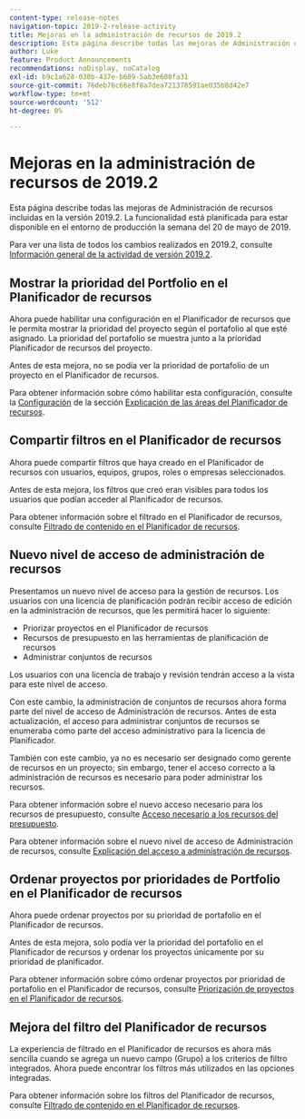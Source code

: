 ```yaml
---
content-type: release-notes
navigation-topic: 2019-2-release-activity
title: Mejoras en la administración de recursos de 2019.2
description: Esta página describe todas las mejoras de Administración de recursos incluidas en la versión 2019.2. La funcionalidad está planificada para estar disponible en el entorno de producción la semana del 20 de mayo de 2019.
author: Luke
feature: Product Announcements
recommendations: noDisplay, noCatalog
exl-id: b9c1a628-030b-437e-b609-5ab3e608fa31
source-git-commit: 76deb76c66e8f8a7dea721378591ae035b8d42e7
workflow-type: tm+mt
source-wordcount: '512'
ht-degree: 0%

---
```


# Mejoras en la administración de recursos de 2019.2

Esta página describe todas las mejoras de Administración de recursos incluidas en la versión 2019.2. La funcionalidad está planificada para estar disponible en el entorno de producción la semana del 20 de mayo de 2019.

Para ver una lista de todos los cambios realizados en 2019.2, consulte [Información general de la actividad de versión 2019.2](../../../../product-announcements/product-releases/quarterly-release-archive/2019.2-release-activity/2019.2-release-activity-overview.md).

## Mostrar la prioridad del Portfolio en el Planificador de recursos

Ahora puede habilitar una configuración en el Planificador de recursos que le permita mostrar la prioridad del proyecto según el portafolio al que esté asignado. La prioridad del portafolio se muestra junto a la prioridad Planificador de recursos del proyecto.

Antes de esta mejora, no se podía ver la prioridad de portafolio de un proyecto en el Planificador de recursos.

Para obtener información sobre cómo habilitar esta configuración, consulte la [Configuración](../../../../resource-mgmt/resource-planning/resource-planner-navigation.md#settings) de la sección [Explicación de las áreas del Planificador de recursos](../../../../resource-mgmt/resource-planning/resource-planner-navigation.md).

## Compartir filtros en el Planificador de recursos

Ahora puede compartir filtros que haya creado en el Planificador de recursos con usuarios, equipos, grupos, roles o empresas seleccionados.

Antes de esta mejora, los filtros que creó eran visibles para todos los usuarios que podían acceder al Planificador de recursos.

Para obtener información sobre el filtrado en el Planificador de recursos, consulte [Filtrado de contenido en el Planificador de recursos](../../../../resource-mgmt/resource-planning/filter-resource-planner.md).

## Nuevo nivel de acceso de administración de recursos

Presentamos un nuevo nivel de acceso para la gestión de recursos. Los usuarios con una licencia de planificación podrán recibir acceso de edición en la administración de recursos, que les permitirá hacer lo siguiente:

* Priorizar proyectos en el Planificador de recursos
* Recursos de presupuesto en las herramientas de planificación de recursos
* Administrar conjuntos de recursos

Los usuarios con una licencia de trabajo y revisión tendrán acceso a la vista para este nivel de acceso.

Con este cambio, la administración de conjuntos de recursos ahora forma parte del nivel de acceso de Administración de recursos. Antes de esta actualización, el acceso para administrar conjuntos de recursos se enumeraba como parte del acceso administrativo para la licencia de Planificador.

También con este cambio, ya no es necesario ser designado como gerente de recursos en un proyecto; sin embargo, tener el acceso correcto a la administración de recursos es necesario para poder administrar los recursos.

Para obtener información sobre el nuevo acceso necesario para los recursos de presupuesto, consulte [Acceso necesario a los recursos del presupuesto](../../../../resource-mgmt/resource-planning/access-needed-to-budget-resources.md).

Para obtener información sobre el nuevo nivel de acceso de Administración de recursos, consulte [Explicación del acceso a administración de recursos](../../../../administration-and-setup/add-users/configure-and-grant-access/grant-access-resource-management.md).

## Ordenar proyectos por prioridades de Portfolio en el Planificador de recursos

Ahora puede ordenar proyectos por su prioridad de portafolio en el Planificador de recursos.

Antes de esta mejora, solo podía ver la prioridad del portafolio en el Planificador de recursos y ordenar los proyectos únicamente por su prioridad de planificador.

Para obtener información sobre cómo ordenar proyectos por prioridad de portafolio en el Planificador de recursos, consulte [Priorización de proyectos en el Planificador de recursos](../../../../resource-mgmt/resource-planning/prioritize-projects-resource-planner.md).

## Mejora del filtro del Planificador de recursos

La experiencia de filtrado en el Planificador de recursos es ahora más sencilla cuando se agrega un nuevo campo (Grupo) a los criterios de filtro integrados. Ahora puede encontrar los filtros más utilizados en las opciones integradas.

Para obtener información sobre los filtros del Planificador de recursos, consulte [Filtrado de contenido en el Planificador de recursos](../../../../resource-mgmt/resource-planning/filter-resource-planner.md).

